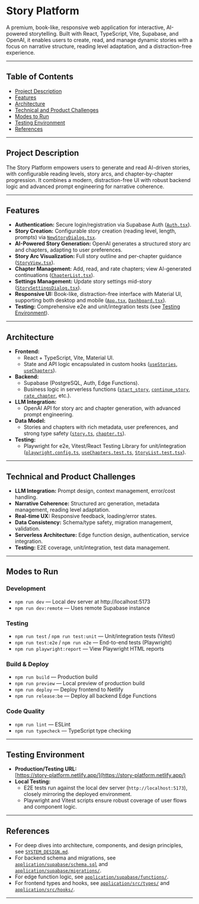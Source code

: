 # Story Platform

A premium, book-like, responsive web application for interactive, AI-powered storytelling. Built with React, TypeScript, Vite, Supabase, and OpenAI, it enables users to create, read, and manage dynamic stories with a focus on narrative structure, reading level adaptation, and a distraction-free experience.

---

## Table of Contents

- [Project Description](#project-description)
- [Features](#features)
- [Architecture](#architecture)
- [Technical and Product Challenges](#technical-and-product-challenges)
- [Modes to Run](#modes-to-run)
- [Testing Environment](#testing-environment)
- [References](#references)

---

## Project Description

The Story Platform empowers users to generate and read AI-driven stories, with configurable reading levels, story arcs, and chapter-by-chapter progression. It combines a modern, distraction-free UI with robust backend logic and advanced prompt engineering for narrative coherence.

---

## Features

- **Authentication:** Secure login/registration via Supabase Auth ([`Auth.tsx`](application/src/Auth.tsx:17)).
- **Story Creation:** Configurable story creation (reading level, length, prompts) via [`NewStoryDialog.tsx`](application/src/components/NewStoryDialog.tsx:48).
- **AI-Powered Story Generation:** OpenAI generates a structured story arc and chapters, adapting to user preferences.
- **Story Arc Visualization:** Full story outline and per-chapter guidance ([`StoryView.tsx`](application/src/components/StoryView.tsx:49)).
- **Chapter Management:** Add, read, and rate chapters; view AI-generated continuations ([`ChapterList.tsx`](application/src/components/ChapterList.tsx:13)).
- **Settings Management:** Update story settings mid-story ([`StorySettingsDialog.tsx`](application/src/components/StorySettingsDialog.tsx:31)).
- **Responsive UI:** Book-like, distraction-free interface with Material UI, supporting both desktop and mobile ([`App.tsx`](application/src/App.tsx:11), [`Dashboard.tsx`](application/src/Dashboard.tsx:25)).
- **Testing:** Comprehensive e2e and unit/integration tests (see [Testing Environment](#testing-environment)).

---

## Architecture

- **Frontend:**  
  - React + TypeScript, Vite, Material UI.
  - State and API logic encapsulated in custom hooks ([`useStories`](application/src/hooks/useStories.ts:25), [`useChapters`](application/src/hooks/useChapters.ts:8)).
- **Backend:**  
  - Supabase (PostgreSQL, Auth, Edge Functions).
  - Business logic in serverless functions ([`start_story`](application/supabase/functions/start_story/index.ts:1), [`continue_story`](application/supabase/functions/continue_story/index.ts:1), [`rate_chapter`](application/supabase/functions/rate_chapter/index.ts:1), etc.).
- **LLM Integration:**  
  - OpenAI API for story arc and chapter generation, with advanced prompt engineering.
- **Data Model:**  
  - Stories and chapters with rich metadata, user preferences, and strong type safety ([`story.ts`](application/src/types/story.ts:1), [`chapter.ts`](application/src/types/chapter.ts:1)).
- **Testing:**  
  - Playwright for e2e, Vitest/React Testing Library for unit/integration ([`playwright.config.ts`](application/playwright.config.ts:1), [`useChapters.test.ts`](application/src/hooks/__tests__/useChapters.test.ts:1), [`StoryList.test.tsx`](application/src/components/__tests__/StoryList.test.tsx:1)).

---

## Technical and Product Challenges

- **LLM Integration:** Prompt design, context management, error/cost handling.
- **Narrative Coherence:** Structured arc generation, metadata management, reading level adaptation.
- **Real-time UX:** Responsive feedback, loading/error states.
- **Data Consistency:** Schema/type safety, migration management, validation.
- **Serverless Architecture:** Edge function design, authentication, service integration.
- **Testing:** E2E coverage, unit/integration, test data management.

---

## Modes to Run

### Development

- `npm run dev` — Local dev server at http://localhost:5173
- `npm run dev:remote` — Uses remote Supabase instance

### Testing

- `npm run test` / `npm run test:unit` — Unit/integration tests (Vitest)
- `npm run test:e2e` / `npm run e2e` — End-to-end tests (Playwright)
- `npm run playwright:report` — View Playwright HTML reports

### Build & Deploy

- `npm run build` — Production build
- `npm run preview` — Local preview of production build
- `npm run deploy` — Deploy frontend to Netlify
- `npm run release:be` — Deploy all backend Edge Functions

### Code Quality

- `npm run lint` — ESLint
- `npm run typecheck` — TypeScript type checking

---

## Testing Environment

- **Production/Testing URL:**  
  [https://story-platform.netlify.app/](https://story-platform.netlify.app/)
- **Local Testing:**  
  - E2E tests run against the local dev server (`http://localhost:5173`), closely mirroring the deployed environment.
  - Playwright and Vitest scripts ensure robust coverage of user flows and component logic.

---

## References

- For deep dives into architecture, components, and design principles, see [`SYSTEM_DESIGN.md`](SYSTEM_DESIGN.md).
- For backend schema and migrations, see [`application/supabase/schema.sql`](application/supabase/schema.sql) and [`application/supabase/migrations/`](application/supabase/migrations/).
- For edge function logic, see [`application/supabase/functions/`](application/supabase/functions/).
- For frontend types and hooks, see [`application/src/types/`](application/src/types/) and [`application/src/hooks/`](application/src/hooks/).

---
